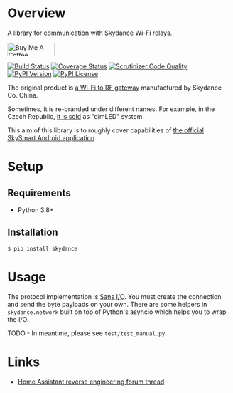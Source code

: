 # Overview

A library for communication with Skydance Wi-Fi relays.

<a href="https://www.buymeacoffee.com/tomasbedrich" target="_blank"><img src="https://cdn.buymeacoffee.com/buttons/v2/default-yellow.png" alt="Buy Me A Coffee" style="height: 30px !important;width: 106px !important;" ></a>

[![Build Status](https://img.shields.io/travis/tomasbedrich/skydance.svg)](https://travis-ci.org/tomasbedrich/skydance)
[![Coverage Status](https://img.shields.io/coveralls/tomasbedrich/skydance.svg)](https://coveralls.io/r/tomasbedrich/skydance)
[![Scrutinizer Code Quality](https://img.shields.io/scrutinizer/g/tomasbedrich/skydance.svg)](https://scrutinizer-ci.com/g/tomasbedrich/skydance)
[![PyPI Version](https://img.shields.io/pypi/v/skydance.svg)](https://pypi.org/project/skydance)
[![PyPI License](https://img.shields.io/pypi/l/skydance.svg)](https://pypi.org/project/skydance)

The original product is [a Wi-Fi to RF gateway](http://www.iskydance.com/index.php?c=product_show&a=index&id=810) manufactured by Skydance Co. China.

Sometimes, it is re-branded under different names. For example, in the Czech Republic, [it is sold](https://www.t-led.cz/p/ovladac-wifi-dimled-69381) as "dimLED" system.

This aim of this library is to roughly cover capabilities of [the official SkySmart Android application](https://play.google.com/store/apps/details?id=com.lxit.wifirelay&hl=cs&gl=US).

# Setup

## Requirements

* Python 3.8+

## Installation

```text
$ pip install skydance
```

# Usage

The protocol implementation is [Sans I/O](https://sans-io.readthedocs.io/).
You must create the connection and send the byte payloads on your own.
There are some helpers in `skydance.network` built on top of Python's asyncio which helps you to wrap the I/O.

TODO - In meantime, please see `test/test_manual.py`.

# Links
- [Home Assistant reverse engineering forum thread](https://community.home-assistant.io/t/skydance-2-4g-rf/99399)
